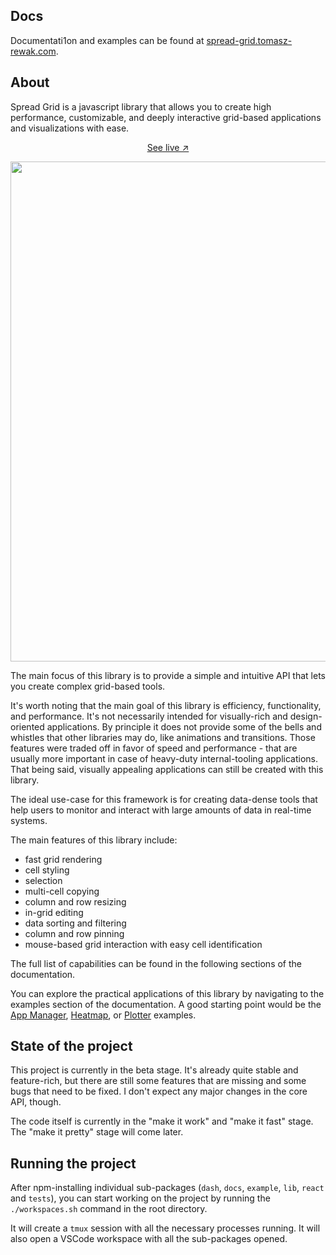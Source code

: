 
## Docs

Documentati1on and examples can be found at [spread-grid.tomasz-rewak.com](https://spread-grid.tomasz-rewak.com/).

## About

Spread Grid is a javascript library that allows you to create high performance, customizable, and deeply interactive grid-based applications and visualizations with ease.

<p align="center">
    <a href="https://spread-grid.tomasz-rewak.com/examples/plotter">See live ↗</a>
</p>
<p align="center">
  <img src="https://github.com/TomaszRewak/js-spread-grid/blob/master/resources/screenshot.png?raw=true" width=800/>
</p>

The main focus of this library is to provide a simple and intuitive API that lets you create complex grid-based tools.

It's worth noting that the main goal of this library is efficiency, functionality, and performance. It's not necessarily intended for visually-rich and design-oriented applications. By principle it does not provide some of the bells and whistles that other libraries may do, like animations and transitions. Those features were traded off in favor of speed and performance - that are usually more important in case of heavy-duty internal-tooling applications. That being said, visually appealing applications can still be created with this library.

The ideal use-case for this framework is for creating data-dense tools that help users to monitor and interact with large amounts of data in real-time systems.

The main features of this library include:
- fast grid rendering
- cell styling
- selection
- multi-cell copying
- column and row resizing
- in-grid editing
- data sorting and filtering
- column and row pinning
- mouse-based grid interaction with easy cell identification

The full list of capabilities can be found in the following sections of the documentation.

You can explore the practical applications of this library by navigating to the examples section of the documentation. A good starting point would be the [App Manager](https://spread-grid.tomasz-rewak.com/examples/app-manager), [Heatmap](https://spread-grid.tomasz-rewak.com/examples/heatmap), or [Plotter](https://spread-grid.tomasz-rewak.com/examples/plotter) examples.

## State of the project

This project is currently in the beta stage. It's already quite stable and feature-rich, but there are still some features that are missing and some bugs that need to be fixed. I don't expect any major changes in the core API, though.

The code itself is currently in the "make it work" and "make it fast" stage. The "make it pretty" stage will come later.

## Running the project

After npm-installing individual sub-packages (`dash`, `docs`, `example`, `lib`, `react` and `tests`), you can start working on the project by running the `./workspaces.sh` command in the root directory.

It will create a `tmux` session with all the necessary processes running. It will also open a VSCode workspace with all the sub-packages opened.
